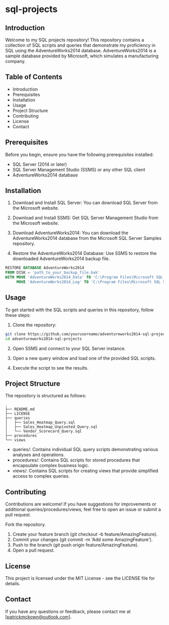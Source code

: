 # sql-projects


## Introduction
Welcome to my SQL projects repository! This repository contains a collection of SQL scripts and queries that demonstrate my proficiency in SQL using the AdventureWorks2014 database. AdventureWorks2014 is a sample database provided by Microsoft, which simulates a manufacturing company.

## Table of Contents
* Introduction
* Prerequisites
* Installation
* Usage
* Project Structure
* Contributing
* License
* Contact

## Prerequisites
Before you begin, ensure you have the following prerequisites installed:

* SQL Server (2014 or later)
* SQL Server Management Studio (SSMS) or any other SQL client
* AdventureWorks2014 database

## Installation

1. Download and Install SQL Server: You can download SQL Server from the Microsoft website.

2. Download and Install SSMS: Get SQL Server Management Studio from the Microsoft website.

3. Download AdventureWorks2014: You can download the AdventureWorks2014 database from the Microsoft SQL Server Samples repository.

4. Restore the AdventureWorks2014 Database: Use SSMS to restore the downloaded AdventureWorks2014 backup file.

```sql
RESTORE DATABASE AdventureWorks2014
FROM DISK = 'path_to_your_backup_file.bak'
WITH MOVE 'AdventureWorks2014_Data' TO 'C:\Program Files\Microsoft SQL Server\MSSQL15.MSSQLSERVER\MSSQL\DATA\AdventureWorks2014.mdf',
     MOVE 'AdventureWorks2014_Log' TO 'C:\Program Files\Microsoft SQL Server\MSSQL15.MSSQLSERVER\MSSQL\DATA\AdventureWorks2014.ldf';
```

## Usage
To get started with the SQL scripts and queries in this repository, follow these steps:

1. Clone the repository:

```bash
git clone https://github.com/yourusername/adventureworks2014-sql-projects.git
cd adventureworks2014-sql-projects
```

2. Open SSMS and connect to your SQL Server instance.

3. Open a new query window and load one of the provided SQL scripts.

4. Execute the script to see the results.

## Project Structure
The repository is structured as follows:

```Copy code
.
├── README.md
├── LICENSE
├── queries
│   ├── Sales_Heatmap_Query.sql
│   ├── Sales_Heatmap_Unpivoted_Query.sql
│   └── Vendor_Scorecard_Query.sql
├── procedures
└── views
```
   
* queries/: Contains individual SQL query scripts demonstrating various analyses and operations.
* procedures/: Contains SQL scripts for stored procedures that encapsulate complex business logic.
* views/: Contains SQL scripts for creating views that provide simplified access to complex queries.

## Contributing
Contributions are welcome! If you have suggestions for improvements or additional queries/procedures/views, feel free to open an issue or submit a pull request.

Fork the repository.
1. Create your feature branch (git checkout -b feature/AmazingFeature).
2. Commit your changes (git commit -m 'Add some AmazingFeature').
3. Push to the branch (git push origin feature/AmazingFeature).
4. Open a pull request.

## License
This project is licensed under the MIT License - see the LICENSE file for details.

## Contact
If you have any questions or feedback, please contact me at [patrickmckown@outlook.com].

